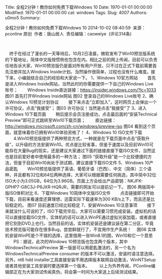 Title: 全程2分钟！教你如何免费下载Windows 10
Date: 1970-01-01 00:00:00
Modified: 1970-01-01 00:00:00
cat: windows
Tags: 
Slug: 4007
Authors: u0mo5 
Summary: 


全程2分钟！教你如何免费下载Windows 10
2014-10-02 08:40:59  来源：pconline 原创  作者：唐山居人  责任编辑：caoweiye  (评论314条)


 



　终于在经过了漫长的一天等待后，10月2日凌晨，微软发布了Win10预览版系统的下载地址，简体中文版按惯例也包含在内。相比之前的网上传闻，目前可以负责任地告诉大家，Win10预览版仍是面对所有用户开放，只不过在正式下载前需要首先注册并加入Windows Inside计划。当然操作很简单，过程也没有什么难度。接下来，小编就结合自己的经验和大家说一下。
1、Windows 10官方网站
　　首先是进入Windows Inside网站，当然此时的你需要提供一下自己的Windows Live账号；
　　Windows Inside直达链接：https://insider.windows.com/?lc=1033
图01 首先打开Windows Inside网站
图02 登录自己的Windows Live账号
2、确认Windows 10预览计划协议
　　接下来点击“立即加入”，这时网页上会弹出一个许可协议，点击“我接受”；
图03 许可协议！当然是点击“我接受”了
3、进入Windows 10下载页面
　　稍后提示会员注册成功，点击最后面的“安装Technical Preview”即可正式跳转至Win10下载页面；
　　直达链接：http://windows.microsoft.com/zh-cn/windows/preview-iso
图04 看到这个页面，就意味着你已拥有Win10体验资格了！
4、Windows 10 ISO文件下载
　　4.Win10预览版提供了两种预览方式，一种就是在下载页面中点击“获取升级”，以升级的方法安装Win10。优点是比较省事，但鉴于速度以及目前Win10可能存在大量Bug的现实，还是建议大家通过下面的链接直接下载ISO文件，当然这也是目前爱好者中使用最多的一种方法；
图05 “获取升级”是一个比较便捷的方法，但鉴于目前Win10尚处于测试期，建议直接下载ISO文件
5、Windows 10产品密匙
　　Win10预览版提供了英语、葡萄牙语（巴西）、中文（简体）三个语种，并且都有32位和64位两种选择，大家可以根据需要任何挑选，其中简中32位ISO大小为3.05GB，64位为3.96GB。页面上方会给出产品密钥：NKJFK-GPHP7-G8C3J-P6JXR-HQRJR，需要的网友可以提前记一下。
图06 两版简中版ISO体积对比
6、下载Windows 10简体中文版ISO文件
　　点击链接即可开始下载，目前来看速度还算理想，迅雷实际下载速率为300 KB/s上下，而且还是比较稳定的。
图07 目前速度已经比较稳定
7、安装Windows 10注意事项
　　接下来就没什么可说的了，ISO下载完毕后，大家可以需要习惯完成安装。虚拟机的话可以直接挂载ISO文件，实体机的话可以进入WinPE通过虚拟光驱加载，或者直接把它刻到DVD上也行。当然目前的话，实体机安装还是建议装在第二分区，毕竟技术预览版可能存在很多Bug，尝尝鲜就行了，不宜用作生产系统！
　图08 实体机安装WinPE是个不错的选择，这里借用一张Win8.1的图，Win10和它一个意思
　　PS：据说，此次的Windows 10预览版也包含两个版本，其中 WindowsTechnicalPreview 第一版是可以用密匙激活的，另一个名为WindowsTechnicalPreview consumer 的版本不可以激活，安装时请注意选择。另外，nt6 hdd installer工具直接安装不用选择版本联网自动激活，WinNTSetup或者其他安装工具安装时要选择第一个版本。
　　以上为外界传闻，PConline编辑部正在为大家测试传闻真伪，将会第一时间为大家送上后续测试结果。







